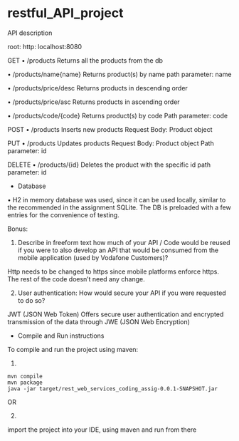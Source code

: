 # restful_API_project

API description

root: http: localhost:8080


GET
•	/products
Returns all the products from the db

•	/products/name{name}
Returns product(s) by name
path parameter: name

•	/products/price/desc
Returns products in descending order

•	/products/price/asc
Returns products in ascending order

•	/products/code/{code}
Returns product(s) by code
Path parameter: code

POST
•	/products
Inserts new products
Request Body: Product object

PUT
•	/products
Updates products
Request Body: Product object
	Path parameter: id

DELETE
•	/products/{id}
Deletes the product with the specific id
path parameter: id




- Database

•	H2 in memory database was used, since it can be used locally, similar to the recommended in the assignment SQLite. The DB is preloaded with a few entries for the convenience of testing.

Bonus:

1.	Describe in freeform text how much of your API / Code would be reused if you were to also develop an API that would be consumed from the mobile application (used by Vodafone Customers)?

Http needs to be changed to https since mobile platforms enforce https. The rest of the code doesn’t need any change. 


2.	User authentication: How would secure your API if you were requested to do so?

JWT (JSON Web Token)
Offers secure user authentication and encrypted transmission of the data through JWE (JSON Web Encryption)


- Compile and Run instructions

To compile and run the project using maven:

1.

	mvn compile
	mvn package
	java -jar target/rest_web_services_coding_assig-0.0.1-SNAPSHOT.jar

OR

2.

import the project into your IDE, using maven and run from there
